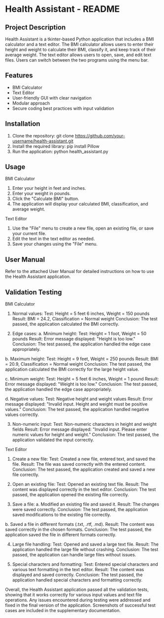 Health Assistant - README
=========================

Project Description
-------------------
Health Assistant is a tkinter-based Python application that includes a BMI calculator and a text editor. The BMI calculator allows users to enter their height and weight to calculate their BMI, classify it, and keep track of their average weight. The text editor allows users to open, save, and edit text files. Users can switch between the two programs using the menu bar.

Features
--------
- BMI Calculator
- Text Editor
- User-friendly GUI with clear navigation
- Modular approach
- Secure coding best practices with input validation

Installation
------------
1. Clone the repository:
   git clone https://github.com/your-username/health-assistant.git
2. Install the required library:
   pip install Pillow
3. Run the application:
   python health_assistant.py

Usage
-----
BMI Calculator
1. Enter your height in feet and inches.
2. Enter your weight in pounds.
3. Click the "Calculate BMI" button.
4. The application will display your calculated BMI, classification, and average weight.

Text Editor
1. Use the "File" menu to create a new file, open an existing file, or save your current file.
2. Edit the text in the text editor as needed.
3. Save your changes using the "File" menu.

User Manual
-----------
Refer to the attached User Manual for detailed instructions on how to use the Health Assistant application.

Validation Testing
-------------------

BMI Calculator

1. Normal values:
Test: Height = 5 feet 6 inches, Weight = 150 pounds
Result: BMI = 24.2, Classification = Normal weight
Conclusion: The test passed, the application calculated the BMI correctly.

2. Edge cases:
a. Minimum height:
Test: Height = 1 foot, Weight = 50 pounds
Result: Error message displayed: "Height is too low."
Conclusion: The test passed, the application handled the edge case appropriately.

b. Maximum height:
Test: Height = 9 feet, Weight = 250 pounds
Result: BMI = 20.9, Classification = Normal weight
Conclusion: The test passed, the application calculated the BMI correctly for the large height value.

c. Minimum weight:
Test: Height = 5 feet 6 inches, Weight = 1 pound
Result: Error message displayed: "Weight is too low."
Conclusion: The test passed, the application handled the edge case appropriately.

d. Negative values:
Test: Negative height and weight values
Result: Error message displayed: "Invalid input. Height and weight must be positive values."
Conclusion: The test passed, the application handled negative values correctly.

3. Non-numeric input:
Test: Non-numeric characters in height and weight fields
Result: Error message displayed: "Invalid input. Please enter numeric values for height and weight."
Conclusion: The test passed, the application validated the input correctly.

Text Editor

1. Create a new file:
Test: Created a new file, entered text, and saved the file.
Result: The file was saved correctly with the entered content.
Conclusion: The test passed, the application created and saved a new file correctly.

2. Open an existing file:
Test: Opened an existing text file.
Result: The content was displayed correctly in the text editor.
Conclusion: The test passed, the application opened the existing file correctly.

3. Save a file:
a. Modified an existing file and saved it.
Result: The changes were saved correctly.
Conclusion: The test passed, the application saved modifications to the existing file correctly.

b. Saved a file in different formats (.txt, .rtf, .md).
Result: The content was saved correctly in the chosen formats.
Conclusion: The test passed, the application saved the file in different formats correctly.

4. Large file handling:
Test: Opened and saved a large text file.
Result: The application handled the large file without crashing.
Conclusion: The test passed, the application can handle large files without issues.

5. Special characters and formatting:
Test: Entered special characters and various text formatting in the text editor.
Result: The content was displayed and saved correctly.
Conclusion: The test passed, the application handled special characters and formatting correctly.

Overall, the Health Assistant application passed all the validation tests, showing that it works correctly for various input values and text file operations. Any issues encountered during testing were addressed and fixed in the final version of the application. Screenshots of successful test cases are included in the supplementary documentation.

